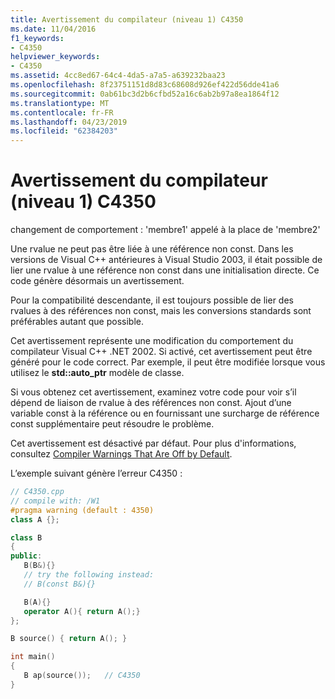 ```yaml
---
title: Avertissement du compilateur (niveau 1) C4350
ms.date: 11/04/2016
f1_keywords:
- C4350
helpviewer_keywords:
- C4350
ms.assetid: 4cc8ed67-64c4-4da5-a7a5-a639232baa23
ms.openlocfilehash: 8f23751151d8d83c68608d926ef422d56dde41a6
ms.sourcegitcommit: 0ab61bc3d2b6cfbd52a16c6ab2b97a8ea1864f12
ms.translationtype: MT
ms.contentlocale: fr-FR
ms.lasthandoff: 04/23/2019
ms.locfileid: "62384203"
---
```

# <a name="compiler-warning-level-1-c4350"></a>Avertissement du compilateur (niveau 1) C4350

changement de comportement : 'membre1' appelé à la place de 'membre2'

Une rvalue ne peut pas être liée à une référence non const. Dans les versions de Visual C++ antérieures à Visual Studio 2003, il était possible de lier une rvalue à une référence non const dans une initialisation directe. Ce code génère désormais un avertissement.

Pour la compatibilité descendante, il est toujours possible de lier des rvalues à des références non const, mais les conversions standards sont préférables autant que possible.

Cet avertissement représente une modification du comportement du compilateur Visual C++ .NET 2002. Si activé, cet avertissement peut être généré pour le code correct. Par exemple, il peut être modifiée lorsque vous utilisez le **std::auto_ptr** modèle de classe.

Si vous obtenez cet avertissement, examinez votre code pour voir s’il dépend de liaison de rvalue à des références non const. Ajout d’une variable const à la référence ou en fournissant une surcharge de référence const supplémentaire peut résoudre le problème.

Cet avertissement est désactivé par défaut. Pour plus d'informations, consultez [Compiler Warnings That Are Off by Default](../../preprocessor/compiler-warnings-that-are-off-by-default.md).

L’exemple suivant génère l’erreur C4350 :

```cpp
// C4350.cpp
// compile with: /W1
#pragma warning (default : 4350)
class A {};

class B
{
public:
   B(B&){}
   // try the following instead:
   // B(const B&){}

   B(A){}
   operator A(){ return A();}
};

B source() { return A(); }

int main()
{
   B ap(source());   // C4350
}
```
